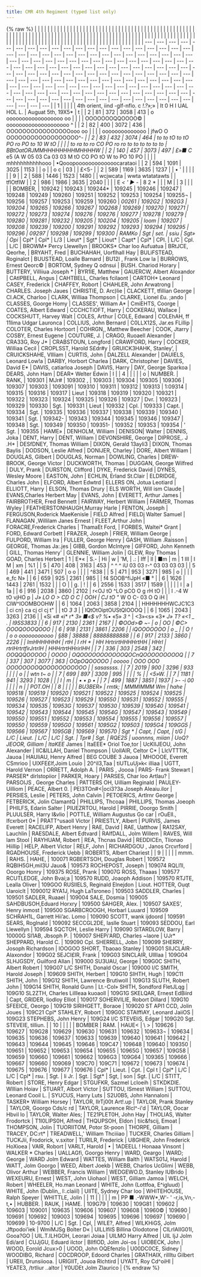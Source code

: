 ```yaml
---
title: CMR 4th Regiment (typed list only)
---
```


{% raw %}
| | | | | | | | | | | | | | | | | | | | | | | | | | | | | | | | | | | | | | | | | | | | | | | | | | | | | | | | | | | | | | | | | | | | | | | | | | | | | | | | | | | | | | | | | | | | | | | | | | | | | | | | | | | | | | | | | | | | | | | | | | | | | | | | | | | | | | | | | | | | | | | | | | | | | | |
| --- | --- | --- | --- | --- | --- | --- | --- | --- | --- | --- | --- | --- | --- | --- | --- | --- | --- | --- | --- | --- | --- | --- | --- | --- | --- | --- | --- | --- | --- | --- | --- | --- | --- | --- | --- | --- | --- | --- | --- | --- | --- | --- | --- | --- | --- | --- | --- | --- | --- | --- | --- | --- | --- | --- | --- | --- | --- | --- | --- | --- | --- | --- | --- | --- | --- | --- | --- | --- | --- | --- | --- | --- | --- | --- | --- | --- | --- | --- | --- | --- | --- | --- | --- | --- | --- | --- | --- | --- | --- | --- | --- | --- | --- | --- | --- | --- | --- | --- | --- | --- | --- | --- | --- | --- | --- | --- | --- | --- | --- | --- | --- | --- | --- | --- | --- | --- | --- | --- | --- | --- | --- | --- | --- | --- | --- | --- | --- | --- | --- | --- | --- | --- | --- | --- | --- | --- | --- | --- | --- | --- | --- | --- | --- | --- | --- | --- | --- | --- | --- |
| 1 |  |  |  |  | 4th orient, iind -glf-nflo. c *!.?»;*» | It 0 H I UAL HOL L. | Auguat 5th, 19X5* | t |
| 2 | 81 | 372 | 3058 | 413 | o oooooooooooooooooo oo |  |  |  | OOOOOOOQQOOOO© | oooooooooooooooooooo ^ |
| 2 | 82 | 400 | 3072 | 436 | OOOOOOOOOOOOOOOOooo oo |  |  |  | oooooooooooooo | jfwO O OOOOOOOOOOOOOOOOOO^*- |
| 2 | 83 | 432 | 3074 | 464 | to to tO to tO PO ro PO to 10 W tO |  |  |  | to ra to ro CO PO ro ro to to to to to to | BBtOatORJMMHHHHHHHHMHHHHW |
| 2 | 140 | 457 | 3073 | 497 | £»■ C* e5 (A W 05 03 Ca 03 03 M tO CO PO tO W to PO 10 PO |  |  |  | mhhhhhhhhhhooo | •Qooopooooooooooooocarataoi |
| 2 | 594 | 1091 | 3025 | 1153 |  | o |  | o c | 03 |  | £<5- |
| 2 | 589 | 1169 | 3635 | 1237 |  | • ' |  |  |  |  |  | 9 |
| 2 | 588 | 1446 | 1523 | 1480 |  | wcjwcata | wwta wtatatawts |  | tflOtflW |
| 2 | 986 | 1986 | 3635 | 2040 |  |  |  | E *< ' ►* *-* | 8 2 * |  |  | M |
| 3 |  |  |  |  | BOMBER, | 109242 | 109243 | 109244* | 109245 | 109246 | 109247 | 109248 | 109249 | 109260 | 109251 | 109252 | 109253 | 109254 | 109255¬ | 109256 | 109257 | 109253 | 109259 | 109260 | *00261 | 1092G2 | 1092G3 | 109204 | 109265 | 109266 | 109267 | 10Q268 | 109269 | 109270 | 109271 | 109272 | 109273 | 109274 | 109276 | 109276 | 109277 | 109278 | 109279 | 109280 | 109281 | 109232 | 109205 | 100204 | 109205 | loom | 109207 | 109208 | 109239 | 109200 | 109291 | 109292 | 109293 | 109294 | 109295 | 109296 | *09297 | 109298 | 109299 | 109300 | RAMKo | Sgt* | set. | ssiu | Sgt» | Opi* | Cpl* | Cpl* | L/3 | Lieut* | Sgt* | Liout* | Capt* | Cpl* | CPl. | L/C | Cpl. | L/C | BROWM* Percy Llewellyn | BROOKS* Char loo Aufuatua | BRtJCE, Qeorhe, | BRYAHT, Fred | BUCHAHAH, Uorflhall Hay | BULiFSTEAD, Roginalct | BUUSTEAD, Loalle Barnard | BU12I , Frank Low la | BURROWS, Ernest Qeorc© | BORTOM, Sydney Q odnsui | BUSH. Chariod Horary | BUTTERY, Villiiua Joseph * | BYR1IE, Matthew | GAUERCW, Albert Aloxandor | CAtlPBELL, Angus | CAHTBELL, Charles fcilaont | CARTOH* Leonard | CASEY, Frederick | CHAFFEY, Robort | CHAHLER, John Arwatrong | CHARLES. Joseph Jaues | CHRISTIE, D. Arc)lie | CLACKETT, tfillian George | CI.ACK, Charloo | CLARK, Williaa Thompson | CLARKE, Lionel £u. ;ando | CLASSES, Goorge Homy | CLASSES', William A* | CmiEHTS, Coorge | COATES, Albert Edward | CCCHCTiOFT, Harry | COCKERAU, Wallace | COCKSHUTT, Harvey Walt | COLES, Arthur | COLE, Edward | COLEhAH, ff 11lima Udgar Lauronca | COLLIUS, John Bernard | C0LLX12S, Jar.es FLillip | COLOTER, Charles Hortoort | COHRGN,, Matthew Beecher | COOK, Jtarry | COSBY, Ernest Eugene | COUTURE, J. | CRAGO, Ruoaell Alexander | CRA33G, Roy J* | CRABSTOUN, Longford | CRAWFORD, Harry | COCKER, Williaa Cecil | CROPLSST, Harold S£dr#y | GRUICK3HAHK, Stanley’, | CRUICKSHAHE, Vllliam | CURTIS, John | DALZELL Alexander | DAUIELS, Leonard Low!a | DARBY, Horbort Charlea | DARK, Christopher | DAVIES, David E* | DAVIS, catiarloa Joseph | DAVIS, Harry | DAY, George Sparkoa | DEARS, John Ham | DEAR* Welter Edwin | I |
| 4 |  |  |  |  | o | NUMBER. | RANK, | 109301 | MJr# | 109302 , | 109303 | 109304 | 109305 | 109306 | 109307 | 109303 | 1093091 | 109310 | 109311 | 109312 | 109313 | 1:09314 | 109315 | 109316 | 109317 | Lieut | 109318 | 109319 | 109320 | 109321 | 109322 | 109323 | 109324 | 109325 | 109326 | 109327 | Dvr. | 109323 | 109329 | 109330 | Sgt. | 109331 | Lieut | 109332 | Cpl. | 109333 | Capt. | 109334 | Sgt. | 109335 | 109336 | 109337 | 109338 | 109339 | 109340 | 109341 | Sgt. | 109342- | 109343 | 109344 | 109345 | 109346 | 109347 | 109348 | Sgt. | 109349 | 109350 | 109351- | 109352 | 109353 | 109354 | ' Sgt. | 109355 | HAME» | DENHOLM, William | DENISON| Walter | DENNIS, Joka | DENT, Harry | DENT, William | DEVONSHIRE, George | DIPROSE,. J .H* | DESfDNEY, Thomas William | DIXON, Gerald 13ayli3 | DIXON, Thomas Baylis | DODSON, Leslie Alfred | DONIJER, Charley | DORE, Albert William | DOUGLAS, Gilbert | DOUGLAS, Norman | DOWLING, Charles | DREW-BROOK, George Victor | DUCKWORTH, Thomas | DUGGAN, George Wilfred | DULY, Prank | DURSTON, Clifford | DYKE, Frederick David | DYNES, Wesley Moore | EASTON, John | ECHLIN, Erland St.Clair | ELDRIDGE, Charles John | ELFORD, Albert Edwtrd | ELLERS ON, Jotua Leotiard | ELLIOTT, Harry | ELSON, Thomas Drury | ELS WORTH, Will ism Claude | EVANS,Charles Herbert May | EVANS, John | EVERETT, Arthur James | FAIRBROTHER, Fred Bennett | FAIRWAY, Herbert William | FARMER, Thomas Wyley | FEATHERSTONHAUGH,Murray Harle | FENTON, Joseph | FERGUSON,Roderick MaeKenisle | FIELD Alfred | FIELDj Walter Samuel | FLANAGAN ,Willilam Janes Ernest | FLEET,Arthur John | FORACRE,Frederick Charles | ThamaEt Ford, | FORBES, Waltei* Grant | FORD, Edward Corbett | FRAZER, Joseph | FRIER, William George | FULPORD, William Ira | FULLER, George Henry | GASH, William .Raisson | GEORGE, Thomas Ja:.jes | GIBB, Gordon McIntyre | GIFFORD, John Kenneth | GILL, Thomas Henry’ | GLENNIE, William Jolin | GLEW, Roy Thomas | GOAD, Charles Herbert | 1 | E*« | S.- | Hi | w | 'M, | .: | Iff | ll | ■m | m | 1 III | I M | xm | %1 |
| 5 | 470 | 408 | 3163 | 453 | ^ ^ ^ iU 03 03 r-^ 03 03 03 03 |
| 5 | 469 | 441 | 3471 | 507 | o o |  |  |  | ^838 |
| 5 | 471 | 953 | 3271 | 985 | o |  |  |  | e_fc N» |
| 6 | 659 | 925 | 2361 | 985 |  | f4 SOOB^fiJpH «■ ° |
| 6 | 1626 | 1443 | 2761 | 1532 |  |  | O |  | g. | ! |
| 6 | 2556 | 1533 | 3517 | 1589 |  |  |  |  | I | a | 1a |
| 6 | 916 | 2038 | 3860 | 2102 | r<OJ tO ^LO pCO O g rH tO |  |  | I .-4 W tO vjHO p | *J» LO O > CD O C | OOH | CJ tO "* W O C- 03 O Q iH | CIW^IOOMBOOHW |
| 6 | 1064 | 2063 | 3858 | 2104 |  | HHHHHHHWCJC1C3 | ci cn} ca cj cl cj t" |  | tO *3* *3* |  | IQtOtOiptOUStQlOOOQ |
| 6 | 1065 | 2043 | 3263 | 2136 |  | «Si «# «i* r* *3» ■«$ v? %*• «5» *3* ^ | <3»<s» «3* *J» T? «<1 _ . | I9SS3833 |
| 6 | 917 | 2130 | 2361 | 2167 |  | *©OOd>© ~- | o | OO | ©C> OOOQOOOQOOO |
| 6 | 918 | 2131 | 3861 | 2206 |  | iQOOOOOOO | o _ | | O ! | o o ooooooooooo | §88 |  38888 | 88888888888 |
| 6 | 917 | 2133 | 3860 | 2226 |  | ImHHHHHHH | rtH | I rH * | HH HrtrirtHHHHrtHH | HHrl | rtrlHrtrtfirJrtrlH | HHHrtrtHHrirlHH |
| 7 | 336 | 303 | 2548 | 342 | OOQQQOOOOO | OOOO | OQOOOOOOOOOOOQOCnQOOOOOOOOOQ |
| 7 | 337 | 307 | 3077 | 363 | OOpOQOOOOO | ooooo | OOO OOO OOOOOOOOQOOOOOOOOOOO |  | sasassss. |
| 7 | 2019 | 900 | 3296 | 933 |  |  |  | o |  | wtn t~* o |
| 7 | 699 | 897 | 3309 | 995 |  |  |  | % |  | <5»W. |
| 7 | 1181 | 941 | 3293 | 1028 |  |  | I | m |  | • • p • |
| 7 | 499 | 1887 | 3851 | 1937 | >-* *-i 00 |  |  |  | n |  | POT.OH |
| 8 |  |  |  |  | BU3BER» | rmtk; | MMMIMMM Wm | hahe | 109518 | 109519 | 109520 | 109521 | 109522 | 109525 | 109524 | 109525 | 109526 | 109527 | 109523 | 109529 | 109550 | 109531 | 109552 | 109555 | 109534 | 109535 | 10953G | 109537 | 109530 | 109539 | 109540 | 109541 | 109542 | 109543 | 109544 | 109545 | 10954G | 109547 | 109543 | 109549 | 109550 | 109551 | 109552 | 109553 | 109554 | 109555 | 109556 | 109557 | 109550 | 109559 | 1095G0 | 109561 | 1095G2 | 109503 | 1095G4 | 109GG5 | 109566 | 109567 | 1095GB | 109569 | 109570 | Sgt * | Capt, | Capt, | t/G | L/C | Lieut. | L/C | L/C | Sgt. | Tpr# | Sgt. | RQE2S | uoonnns, miian | UoQ?JEOOR, Gilliam | ItaKEE* James | ItaEEE* Oriol Toe,tor | UcKIIJEOU, John Alexander | IIC&ILLAH, Daniel Thompson | UolIAIR, Celtor C* | LlcVTTTIK, Jauoa | HAUliAU, Henry Alfred | BEG COUBE 3 Jauoa | MHOOOE, Everett CSmrioo | UIXFE£lf,Joim Louio | 20^iI3,Taa | tiUTLuUj»k< illiaa | UGTT, Harold Vernon | ORRETT, Adolph A. | PARIS , Joooa | PARS- Frank Stewart | PARSER* dirlstopiior | PARKER, Hoary | PARSES, Char loo Artlau? | PARSOIJS , George Charles | PATTERS OH, Uilliam Reginald | PAULEY- Uilliom | PEACE, Albert 0. | PEI3TOn#<|oci3?3a Joseph Aleaiu.ilor | PERSIES, Leslie | PETERS, John Calvin | PETOERICS, Artlrnr George | FETBERICK, Jolin ClamantQ | PHILLIPS, Thcoaa | PHILLIPS, Thomas Joeoph | PHILFS, Edarin Salter | PIUEZRTOU, Harold | PIRRIE, Ooorgo Smith | PLUULSER, Harry I&vlio | POTTLE, William Augustus Go car | rOuEII., Ifcxrbort 0* | PRATT^usaoll Victor | PRIESTLY, Albert | PURVIS, James Everett | RACELIFP, Albert Henry | RAE, David | RAE, Uatthow | RA12SAY, Lauchlin | RAESDALE, Albert Edtvard | RAIfDALL, Jolm Willem | RAVES, Will lam Stool | RAYHUAM, Robert | REA, Thcnas David | REDDICEn, Tlionao Hiillip | HELP, Albert Victor | RELF, John | RICHARDGOU , Janos Crcvrford | RGADHOUSE, Frederick Uebb | ROBERTS, Albert Chariest |
| 9 |  |  |  |  | mmm. | RAHS. | HAHE, | 100071 RGBERTSOH, Douglas Robert | 109572 RQBIH5GH,mil3U Jauo& | 109573 ROCHEPOST, Joseph | 109074 RQLI1I, Ooorgo Honry | 109375 ROSE, Prank | 10907G ROSS, Thaaas | 109577 RCUTLEDGE, John Bvai;a | 109570 RUDD, Joaoph Addison | 109570 RTJTE, Lealla Oliver | 109GOO RUSIIELS, Reginald Elnejdon | Liout. HOTTER, Ouqt Uaroiclt | 1090012 RYA1J, Hugh LaTsroneo | 109503 SADDLER, Charles | 109501 SADLER, Ruaael | 109004 SALE, Dosmia | 109005 SAHDBUSOH,Eduard Horxry | 109500 SAHGER, Alex. | 109507 SAXES', Henry inmost | 109500 SGARBCROOGH, Horbarl Luuard | 109509 SCHRAH1L, Garrett Hii’ac. Lomo | 109090 SCOTT, wank ijdoord | 109591 SEARS, Roglnald | 109092 SECCGL2DE, Iaslle Stuart | 109093 SEDDOU, Earl Llewellyn | 109594 SQCTOH, Leslie Harry | 109090 SITARDLOW, Barry | 10000G SI1AB, Jbsoph P. | 109007 SHEPi'ARD, Charles ~laore | UJr* SHEPPARD, Harold C. | 109090 Cpl. SHERRELL, Jobn | 109099 SHERRY, Josoph Richardson | lOOGOO SHORT, Tbaoao Stanley | 109G01 SIIJCLAIR- Alaxondor | 109G02 SEJCI£IR, Frank | 109G03 SINCLAIR, Ullllaa | 109G04 SLHJGSDY, Guilford Allan | 109000 SU3UAU, George | 109G0C SHITH, Albert Robert | 109G07 L/C SHITH, Donald Oscar | 109000 I/C SMITH, Harold Joseph | 109609 SHITH, Herbert | 109G10 SIHTH, Hugh | 109C11 SHITH, John | 109G12 SHITH, Lawrence Brutiwoll | 109G13 SLUTH, Robert John | 109G14 SHITH, Ronald Gunn | Lt.-Col» SHITH, Sondford FletJLqg | 109G10 SL2ZTH, Charles Lillleaa kuoaoll | 109G1G SKELQAR, Ernest EdBiird | Capt, GRIDER, liodloy Elliot | 109017 SOHERVILIE, Robort Dillard | 109G10 SFEEICE, Oeorgo | 109G19 SIRIHGETT, Boraoe | 109020 ST API1 CCD, Jolin Joues | 109C21 Cpl* STAHLEY, Robort | 109G0C STAIffiAY, Leonard JaiiOS | 109G23 STEPHEBS, John Henry | 109G24 l/C STEVEliS, Edgar | 109G20 Sgt. STEVEIE, tilliun. |
| 10 |  |  |  |  | BOMBER | RAM. | HAUE< | \ > | 109626 | 109627 | 109G28 | 109629 | 109630 | 109631 | 109632 | 109633¬ | 109634 | 109635 | 109636 | 109637 | 109633 | 109639 | 109640 | 109641 | 109642 | 109643 | 109644 | 109645 | 109646 | 109C47 | 109648 | 109640 | 109350 | 109651 | 109652 | 109653 | 109654 | 109655 | 10965G | 109657 | 109G58 | 109659 | 109660 | 109661 | 109662 | 1096G3 | 109G64 | 109365 | 109666 | 109667 | 109660 | 109069 | 109C70 | 109C71 | 109672 | 109673 | 109674 | 109675 | 109676 | 109677 | 109676 | Cpl* | Lieut. | Cpt. | Cpl t | Cpl* | L/C | L/C | Cpl* | rsu. | Sgt. | li Jr. | Sgt. | Sgt* | Sgt, | son | Sgt. | L/C | STITT, Robert | STORE, Henry Edgar | STGUFKR, Sazmel LcIoeih | STKDKDIE. Wlllian Hoiav | STUART, Albort Victor | SUTTOU, ISmest William | SUTTOU, Leonard Cooil L. | SYUCUS, Harry Luts | S2U0B5, John Hannaloni | TASKER* William Horsey | TAYLOR, IlrTj00t Art!.up | TAYLOR, Prank Stanley | TAYLOR, Goorgo Cds/c rd | TAYLOR, Laurence Rlcl^-i'd | TAYLOR, Oocar Hbvil lo | TAYLOR, Walter Ales; | TE21PLET0H, John Hay | THOLIAS, Walter Frodortck | T1I0LIPS0H, Alfred | THQUPSOH, Eldon | tiic&fscij, Emoat | THOMPSON, Jolin | TUORIITOM, Potor St-poon | THORPE, Gilliam | TRACEY, DC:rt* | TREADWELL,' William Thciiiao | TUCKER, Charles Gilliam | TUCKJii, Frodorick, v.sxitor | TURILR, Frederick | U8GHER, John Frederick HoXioea | VAIR, Robort | VARLT, Harold | • | 1ADEELL ! Honaaa Vinsont | WALKER * Charles | UALLAGfi, Goorgo Henry | WARD, Geargo | WARD; George | WARD Jolm Edward | WATTES, William Balth | WATS01J, Harold | WATT, Jolm Goorgo | WEED, Albert Joekb | WEBB, Charlos UcGlimi | WEBB, Olivor Arthur | WEBBER, Francis William | WEDGEWO.D, Stanley IUBrido | WEXEURU, Ernest | WEST, John Uiohaol | WEST, Gilliam Jamoa | WELCH, Robert | WHEELER, Ho.man Leonard | WHITE, John (Lottfoa, E^igluud) | WHITE, John (Dublin,, I:.claiil) | UIITE, Sydney Char loo | WHITEHOUSE, Ralph Speyer | WHITTLE, Jolin |
| 11 |  |  |  |  | m | PP ■ .-WWW*,W‘- ' -r,is,Vn,-t,• | HUBBER. | RAUK, | HAME. | 109G79 | 109630 | 109G81 | 109602 | 109603 | 109001 | 109635 | 109606 | 109607 | 109608 | 10960© | 109690 | 109691 | 109692 | 109003 | 109694 | 109695 | 109696 | 109697 | 109690 | 109699 | 10-9700 | L/C | Sgt. | Cpl, | WILE?, Alfred | WILKHiGS, Jolm Jftpodoi’iek | WmiMJSg Bolter D« | UILLIfilS Billina Olodotone | CILrIAIIG01I, Gooa?GO | UIL.T.ILHGOH, Leorari Joiaa | UILMO Harry Alfred | UIL IjJ Jolm Edi/ard | CUJjGU, Eduard ilctor | BIlflOD, Jolm Joi-os | UIOBECK, John | WOOD, Eorold Jcux>0 | UOOD, John OQEfenzlo | U00DC0CE, Sidney | WOODIBG, Richard | COCDROOP, Edoord Charles | GRATHAIX, rillltu Gilbert | UREII, Drunsiiooa. | URIGIIT, Jouoa Rlchtird | UYATT, Roy Cd^oiHl | YEATE3, /trtliur ..altor | Y0UDEt Jolm Zlaurico |
{% endraw %}

